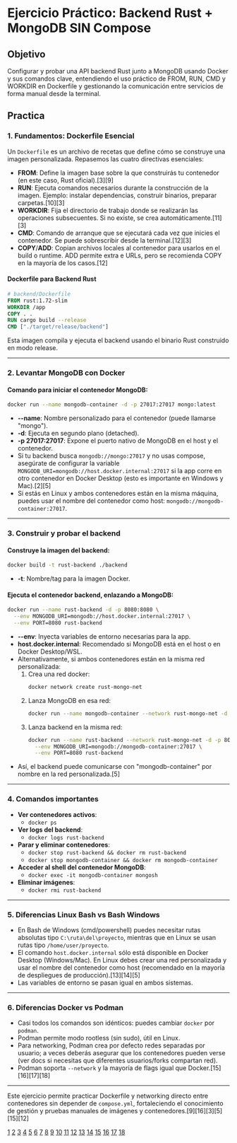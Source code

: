 # Ejercicio Práctico: Backend Rust + MongoDB SIN Compose

## Objetivo

Configurar y probar una API backend Rust junto a MongoDB usando Docker y sus comandos clave, entendiendo el uso práctico de FROM, RUN, CMD y WORKDIR en Dockerfile y gestionando la comunicación entre servicios de forma manual desde la terminal.

## Practica

### 1. Fundamentos: Dockerfile Esencial

Un `Dockerfile` es un archivo de recetas que define cómo se construye una imagen personalizada. Repasemos las cuatro directivas esenciales:

- **FROM**: Define la imagen base sobre la que construirás tu contenedor (en este caso, Rust oficial).[3][9]
- **RUN**: Ejecuta comandos necesarios durante la construcción de la imagen. Ejemplo: instalar dependencias, construir binarios, preparar carpetas.[10][3]
- **WORKDIR**: Fija el directorio de trabajo donde se realizarán las operaciones subsecuentes. Si no existe, se crea automáticamente.[11][3]
- **CMD**: Comando de arranque que se ejecutará cada vez que inicies el contenedor. Se puede sobrescribir desde la terminal.[12][3]
- **COPY**/**ADD**: Copian archivos locales al contenedor para usarlos en el build o runtime. ADD permite extra e URLs, pero se recomienda COPY en la mayoría de los casos.[12]

#### Dockerfile para Backend Rust
```dockerfile
# backend/Dockerfile
FROM rust:1.72-slim
WORKDIR /app
COPY . .
RUN cargo build --release
CMD ["./target/release/backend"]
```
Esta imagen compila y ejecuta el backend usando el binario Rust construido en modo release.

***

### 2. Levantar MongoDB con Docker

#### Comando para iniciar el contenedor MongoDB:

```bash
docker run --name mongodb-container -d -p 27017:27017 mongo:latest
```
- **--name**: Nombre personalizado para el contenedor (puede llamarse "mongo").
- **-d**: Ejecuta en segundo plano (detached).
- **-p 27017:27017**: Expone el puerto nativo de MongoDB en el host y el contenedor.
- Si tu backend busca `mongodb://mongo:27017` y no usas compose, asegúrate de configurar la variable `MONGODB_URI=mongodb://host.docker.internal:27017` si la app corre en otro contenedor en Docker Desktop (esto es importante en Windows y Mac).[2][5]
- Si estás en Linux y ambos contenedores están en la misma máquina, puedes usar el nombre del contenedor como host: `mongodb://mongodb-container:27017`.

***

### 3. Construir y probar el backend

#### Construye la imagen del backend:

```bash
docker build -t rust-backend ./backend
```
- **-t**: Nombre/tag para la imagen Docker.

#### Ejecuta el contenedor backend, enlazando a MongoDB:

```bash
docker run --name rust-backend -d -p 8080:8080 \
  --env MONGODB_URI=mongodb://host.docker.internal:27017 \
  --env PORT=8080 rust-backend
```
- **--env**: Inyecta variables de entorno necesarias para la app.
- **host.docker.internal**: Recomendado si MongoDB está en el host o en Docker Desktop/WSL.
- Alternativamente, si ambos contenedores están en la misma red personalizada:
  1. Crea una red docker:
     ```bash
     docker network create rust-mongo-net
     ```
  2. Lanza MongoDB en esa red:
     ```bash
     docker run --name mongodb-container --network rust-mongo-net -d -p 27017:27017 mongo:latest
     ```
  3. Lanza backend en la misma red:
     ```bash
     docker run --name rust-backend --network rust-mongo-net -d -p 8080:8080 \
       --env MONGODB_URI=mongodb://mongodb-container:27017 \
       --env PORT=8080 rust-backend
     ```
- Así, el backend puede comunicarse con "mongodb-container" por nombre en la red personalizada.[5]

***

### 4. Comandos importantes

- **Ver contenedores activos**:
  - `docker ps`
- **Ver logs del backend**:
  - `docker logs rust-backend`
- **Parar y eliminar contenedores**:
  - `docker stop rust-backend && docker rm rust-backend`
  - `docker stop mongodb-container && docker rm mongodb-container`
- **Acceder al shell del contenedor MongoDB**:
  - `docker exec -it mongodb-container mongosh`
- **Eliminar imágenes**:
  - `docker rmi rust-backend`

***

### 5. Diferencias Linux Bash vs Bash Windows

- En Bash de Windows (cmd/powershell) puedes necesitar rutas absolutas tipo `C:\ruta\del\proyecto`, mientras que en Linux se usan rutas tipo `/home/user/proyecto`.
- El comando `host.docker.internal` sólo está disponible en Docker Desktop (Windows/Mac). En Linux debes crear una red personalizada y usar el nombre del contenedor como host (recomendado en la mayoría de despliegues de producción).[13][14][5]
- Las variables de entorno se pasan igual en ambos sistemas.

***

### 6. Diferencias Docker vs Podman

- Casi todos los comandos son idénticos: puedes cambiar `docker` por `podman`.
- Podman permite modo rootless (sin sudo), útil en Linux.
- Para networking, Podman crea por defecto redes separadas por usuario; a veces deberás asegurar que los contenedores pueden verse (ver docs si necesitas que diferentes usuarios/forks compartan red).
- Podman soporta `--network` y la mayoría de flags igual que Docker.[15][16][17][18]

***

Este ejercicio permite practicar Dockerfile y networking directo entre contenedores sin depender de `compose.yml`, fortaleciendo el conocimiento de gestión y pruebas manuales de imágenes y contenedores.[9][16][3][5][15][12]

[1](https://www.youtube.com/watch?v=sCbeax5YrlA)
[2](https://serverspace.io/es/support/help/how-to-install-and-configure-mongodb-in-docker/)
[3](https://www.binarycoffee.dev/post/desplegar-proyecto-en-rust-con-docker)
[4](https://www.youtube.com/watch?v=jNzz_4hMvsw)
[5](https://www.ionos.com/es-us/digitalguide/servidores/configuracion/mongodb-docker-container/)
[6](https://es.linkedin.com/learning/nodejs-restserver-con-clean-architecture/configurar-mongodb-con-docker)
[7](https://www.youtube.com/watch?v=EXI0s45iGmk)
[8](https://www.reddit.com/r/rust/comments/1bviuyg/a_practical_guide_to_containerize_rust/)
[9](https://www.codearco.net/tutoriales/varios/tutorial-dockerfile-ejemplos-practicos-crear-imagenes/)
[10](https://www.campusmvp.es/recursos/post/mejores-practicas-para-crear-dockerfiles-excelentes.aspx)
[11](https://keepcoding.io/blog/que-es-dockerfile-workdir/)
[12](https://www.ionos.com/es-us/digitalguide/servidores/know-how/dockerfile/)
[13](https://proyectoa.com/desplegar-contenedor-docker-con-mongodb/)
[14](https://consultorjava.com/blog/podman-vs-docker-por-que-podman-es-la-alternativa-ideal/)
[15](https://www.campusmvp.es/recursos/post/docker-o-podman-similitudes-diferencias-ventajas-e-inconvenientes-a-la-hora-de-manejar-contenedores.aspx)
[16](https://www.reddit.com/r/linuxadmin/comments/xk62ak/docker_vs_podman_which_one_is_worth_doing_a_dive/)
[17](https://iconotc.com/docker-vs-podman/)
[18](https://dev.to/roxsross/docker-vs-podman-todo-lo-que-necesitas-saber-2b75)